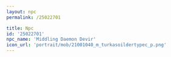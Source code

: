 ```yaml
---
layout: npc
permalink: /25022701

title: Npc
id: '25022701'
npc_name: 'Middling Daemon Devir'
icon_url: 'portrait/mob/21001040_m_turkasoildertypec_p.png'
---
```

